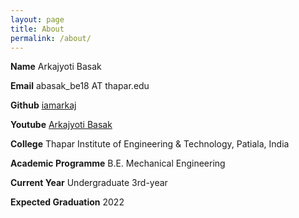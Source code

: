 ```yaml
---
layout: page
title: About
permalink: /about/
---
```


**Name** Arkajyoti Basak

**Email** abasak_be18 AT thapar.edu

**Github** [iamarkaj](https://github.com/iamarkaj)

**Youtube** [Arkajyoti Basak](https://www.youtube.com/channel/UCklMmADnNiheMG45RWHdgsA/videos)

**College** Thapar Institute of Engineering & Technology, Patiala, India

**Academic Programme** B.E. Mechanical Engineering

**Current Year** Undergraduate 3rd-year

**Expected Graduation** 2022

